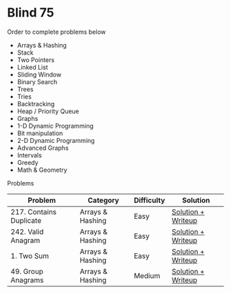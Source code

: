 ﻿# Blind 75

Order to complete problems below
- Arrays & Hashing
- Stack
- Two Pointers
- Linked List
- Sliding Window
- Binary Search
- Trees
- Tries
- Backtracking
- Heap / Priority Queue
- Graphs
- 1-D Dynamic Programming
- Bit manipulation
- 2-D Dynamic Programming
- Advanced Graphs
- Intervals
- Greedy
- Math & Geometry


Problems

| Problem                 | Category         | Difficulty     | Solution                |
| ----------------------- | ---------------- | -------------- | ------------------------|
| 217. Contains Duplicate | Arrays & Hashing | Easy           |  [Solution + Writeup](https://github.com/kevinroosey/blind-75/blob/main/Arrays%26Hashing/containsDuplicate.py)|
| 242. Valid Anagram      | Arrays & Hashing | Easy           |  [Solution + Writeup](https://github.com/kevinroosey/blind-75/blob/main/Arrays%26Hashing/validAnagram.py)|
| 1. Two Sum              | Arrays & Hashing | Easy           |  [Solution + Writeup](https://github.com/kevinroosey/blind-75/blob/main/Arrays%26Hashing/twoSum.py)|
| 49. Group Anagrams      | Arrays & Hashing | Medium         |  [Solution + Writeup](https://github.com/kevinroosey/blind-75/blob/main/Arrays%26Hashing/groupAnagrams.py)|
